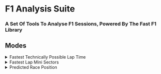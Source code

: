 # F1 Analysis Suite
### A Set Of Tools To Analyse F1 Sessions, Powered By The Fast F1 Library

## Modes

<details>
  <summary>Fastest Technically Possible Lap Time</summary>
  
This Tool Works By Going Through A Drivers Mini Sectors Of Every Lap And Finds The Fastest Ones. These Are Then Added Together To Produce The Fastest Technically Possible Lap Time. This Obviously Completely Ignores Tyre Wear, Tyre Temp, Fuel Load, Slipstream And Dirty Air. This Time Is Near Impossible To Actually Achieve But Is A Fun Metric To Know.

This Tool Is Run By Using The Mode `FTPLT`

Requires:
- `driver` - Drivers Three Letter Identifier (E.G. NOR)
- `-y` `--year` - Year The Session Took Place (E.G. 2021)
- `-r` `--race` - The Race Weekends Number (E.G. 10 (Austria))
- `-s` `--session` - The Session Name (E.G. R, SQ, Q, FP3, FP2, FP1)

Optional:
- `-m` `--minisectors` - The Amount Of Mini Sectors To Analyse, Defaults To 25
- `-v` `--verbose` - Adds More Output Data

Example Run Code: `python main.py FTPLT NOR -y 2021 -r 9 -s R -v`

Which Outputs:
```Python Console
core           INFO     Loading laps for Austrian Grand Prix - Race [v2.1.8]
api            INFO     Using cached data for timing_data
api            INFO     Using cached data for timing_app_data
core           INFO     Processing timing data...
api            INFO     Using cached data for session_status_data
api            INFO     Using cached data for track_status_data
api            INFO     Using cached data for car_data
api            INFO     Using cached data for position_data
api            INFO     Using cached data for weather_data
core           INFO     Loaded data for 19 drivers: ['14', '3', '16', '5', '77', '44', '4', '47', '9', '22', '63', '18', '33', '6', '99', '11', '7', '55', '10']
                     Fastest Technically Possible MiniSectors

  MiniSector         Speed                 Gear                ~Time          Lap
 ─────────────────────────────────────────────────────────────────────────────────
      1        298.09090909090907   7.818181818181818    2.0780290210430015   53
      2        315.5882352941176           8.0           1.9628157539608582   53
      3        247.52173913043478   6.6521739130434785   2.502574368522748    42
      4        221.2173913043478    5.043478260869565    2.8001485613207557    1
      5              270.0          6.7368421052631575   2.2942280000000004    1
      6        295.8421052631579    7.631578947368421    2.0938248781355635   53
      7        316.47058823529414          8.0           1.9573432193308553   53
      8        300.8333333333333           8.0           2.0590855180055407   21
      9        138.57894736842104          3.0           4.469954287884544     1
      10             249.95                6.0           2.4782618923784763    1
      11       285.6111111111111    7.277777777777778    2.168828648122934    53
      12       317.1764705882353           8.0           1.952987114243324    53
      13       254.52380952380952   6.714285714285714    2.433727363891488     4
      14       194.69230769230768   4.230769230769231    3.1816437297510873    1
      15       249.8695652173913           6.0           2.479059662432574     1
      16       247.95454545454547          6.0           2.498206108157654    67
      17       215.95833333333334   5.208333333333333    2.8683383060003864    1
      18             233.0          5.695652173913044    2.6585474678111596   62
      19       244.13636363636363   5.7727272727272725   2.537276916775275     1
      20             265.35                6.65          2.3344321085358963   55
      21       288.6842105263158           7.0           2.145741046490429    55
      22       293.57894736842104          7.0           2.1099658730727864   64
      23       245.63636363636363   6.136363636363637    2.521782812731311    57
      24       199.15384615384616   4.423076923076923    3.1103670451911944   30
      25       255.09677419354838   6.225806451612903    2.4282610470409716   56

Fastest Technically Possible Lap Time ~0:01:02.125431
Actual Fastest Lap 0:01:08.471000 On Lap 62.0
Fastest Technically Possible Time Made Up From MiniSectors On Laps: [53.0, 42.0, 1.0, 21.0, 4.0,
67.0, 62.0, 55.0, 64.0, 57.0, 30.0, 56.0]
Differance In Lap Times: 0:00:06.345569
core           INFO     Loading laps for Austrian Grand Prix - Race [v2.1.8]
api            INFO     Using cached data for timing_data
api            INFO     Using cached data for timing_app_data
core           INFO     Processing timing data...
api            INFO     Using cached data for session_status_data
api            INFO     Using cached data for track_status_data
api            INFO     Using cached data for car_data
api            INFO     Using cached data for position_data
api            INFO     Using cached data for weather_data
core           INFO     Loaded data for 19 drivers: ['14', '3', '16', '5', '77', '44', '4', '47', '9', '22', '63', '18', '33', '6', '99', '11', '7', '55', '10']
 Actual Fastest Lap Vs Fastest Technically
                Possible Lap

  MiniSector   Gain/Loss   Time Differance
 ──────────────────────────────────────────
      1          Lost      0:00:00.093926
      2          Lost      0:00:00.120999
      3          Lost      0:00:00.154982
      4          Lost      0:00:00.979029
      5          Lost      0:00:00.152316
      6          Lost      0:00:00.074049
      7          Lost      0:00:00.132227
      8          Lost      0:00:00.101624
      9          Lost      0:00:01.311655
      10         Lost      0:00:00.527613
      11         Lost      0:00:00.120045
      12         Lost      0:00:00.153580
      13        Gained     0:00:00.011781
      14         Lost      0:00:01.571408
      15         Lost      0:00:00.193952
      16         Lost      0:00:00.010538
      17         Lost      0:00:00.368759
      18        Gained     0:00:00.010377
      19         Lost      0:00:00.300802
      20         Lost      0:00:00.034154
      21         Lost      0:00:00.023732
      22         Lost      0:00:00.005689
      23         Lost      0:00:00.028359
      24        Gained     0:00:00.017741
      25         Lost      0:00:00.072156
```
</details>

<details>
  <summary>Fastest Lap Mini Sectors</summary>
  
This Tool Works By Getting A Drivers Mini Sectors From Their Fastest Lap. This Then Outputs The Average Speed And Gear Of The Mini Sector, And The Rough Time It Took To Pass Through It.

This Tool Is Run By Using The Mode `FLMS`

Requires:
- `driver` - Drivers Three Letter Identifier (E.G. NOR)
- `-y` `--year` - Year The Session Took Place (E.G. 2021)
- `-r` `--race` - The Race Weekends Number (E.G. 10 (Austria))
- `-s` `--session` - The Session Name (E.G. R, SQ, Q, FP3, FP2, FP1)

Optional:
- `-m` `--minisectors` - The Amount Of Mini Sectors To Analyse, Defaults To 25
- `returnMode` - Only Used Internally By Other Scripts But Allows Them To Take The Data As Pandas DataFrame

Example Run Code: `python main.py FLMS NOR -y 2021 -r 9 -s R -v`

Which Outputs:
```Python Console
core           INFO     Loading laps for Austrian Grand Prix - Race [v2.1.8]
api            INFO     Using cached data for timing_data
api            INFO     Using cached data for timing_app_data
core           INFO     Processing timing data...
api            INFO     Using cached data for session_status_data
api            INFO     Using cached data for track_status_data
api            INFO     Using cached data for car_data
api            INFO     Using cached data for position_data
api            INFO     Using cached data for weather_data
core           INFO     Loaded data for 19 drivers: ['3', '11', '7', '77', '22', '33', '5', '18', '16', '63', '6', '4', '55', '10', '44', '99', '14', '9', '47']
                           Fastest Lap MiniSectors

  MiniSector         Speed                 Gear                ~Time
 ───────────────────────────────────────────────────────────────────────────
      1              285.2                 7.0           2.166059887798037
      2        297.2631578947368           7.0           2.078159582152975
      3        233.08695652173913   6.565217391304348    2.6503425554933786
      4        163.9090909090909    4.181818181818182    3.7689201774819754
      5        253.1904761904762    6.142857142857143    2.439903306375776
      6        285.7368421052632           7.0           2.161990296555535
      7        296.44444444444446          7.0           2.083898995502249
      8        286.6842105263158           7.0           2.154845845419498
      9              107.14                3.06          5.765916371103231
      10       206.07692307692307   4.653846153846154    2.997716924225458
      11       270.63157894736844   6.7368421052631575   2.2826614780241155
      12       294.05263157894734          7.0           2.1008493502774304
      13       255.76190476190476   6.904761904761905    2.4153725339787755
      14            130.325               3.375           4.74015177441013
      15       231.7391304347826    5.521739130434782    2.665757305816136
      16       246.91304347826087   5.739130434782608    2.501934572988203
      17       191.35714285714286          5.0           3.2283105337812623
      18       233.91304347826087   5.739130434782608    2.6409826096654276
      19       218.2608695652174    5.3478260869565215   2.830375784860558
      20       261.5238095238095    6.571428571428571    2.362156933721778
      21       285.5263157894737           7.0           2.1635843907834102
      22       292.7894736842105           7.0           2.1099128743483737
      23       242.9047619047619    6.095238095238095    2.543220129386395
      24       200.2962962962963    4.777777777777778    3.084232167159764
      25       247.73529411764707   6.029411764705882    2.493630478451858
```
</details>

<details>
  <summary>Predicted Race Position</summary>
  
This Tool Works By Getting Every Race Start & End Positions From An Inputted Driver Works Out The Most Common Result, And It's % Of Happening. Drivers With Larger Data Sets E.G. Räikkönen or Alonso Have The Highest Chance Of Being Close To The Actual Result Compared To A Rookie Like Mick Schumacher.

This Tool Is Run By Using The Mode `PRP`

Requires:
- `driver` - Drivers Three Letter Identifier (E.G. HAM)
- `-sp` `--startingpos` - The Drivers Starting Pos (E.G. 1)

Optional:
- `-v` `--verbose` - Adds More Output Data

Example Run Code: `python main.py PRP HAM -sp 1 -v`

Which Outputs:
```Python Console
Race Start To Race End                          
       Positions                                
                                                
  Start Pos   End Pos                           
 ─────────────────────                          
      1          1                              
      1          1                              
      1          3                              
      1          1                              
      1          1                              
      1          1                              
      1          1                              
      1          5                              
      1          3                              
      1         12                              
      1          1                              
      1          2                              
      1          1                              
      1          1                              
      1          2                              
      1          3                              
      1          3                              
      1          1                              
      1          1                              
      1          3                              
      1          4                              
      1          5                              
      1          1                              
      1          3                              
      1          1                              
      1          1                              
      1          1                              
      1          1                              
      1          1                              
      1          1                              
      1          1                              
      1          2                              
      1          1                              
      1          1                              
      1          3                              
      1          1                              
      1          2                              
      1          1                              
      1          6                              
      1          1                              
      1          1                              
      1          2                              
      1          3                              
      1          1                              
      1          1                              
      1          1                              
      1          2                              
      1          1                              
      1          1                              
      1          1                              
      1          1                              
      1          2                              
      1          1                              
      1          1                              
      1          1                              
      1          5                              
      1          1                              
      1          1                              
      1          1                              
      1          2                              
      1          1                              
      1          1                              
      1          2                              
      1          1                              
      1          1                              
      1          2                              
      1          1                              
      1          2                              
      1          1                              
      1          1                              
      1          3                              
      1          1                              
      1          1                              
      1          2                              
      1          1                              
      1          1                              
      1          9                              
      1          1                              
      1          1                              
      1          1                              
      1          1                              
      1          1                              
      1          1                              
      1          7                              
      1          1                              
      1          3                              
      1          1                              
      1          1                              
      1          2                              
      1          1                              
      1          2                              
                                                
Most Likely Finishing Place Is 1.               
With A 65% Chance.                              
```
</details>